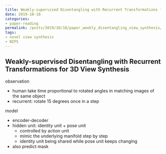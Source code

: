 ```yaml
---
title: Weakly-supervised Disentangling with Recurrent Transformations for 3D View Synthesis
date: 2019-10-18
categories:
- paper-reading
permalink: /posts/2019/10/18/paper_weekly_disentangling_view_synthesis/
tags:
- novel view synthesis
- NIPS
---
```


## Weakly-supervised Disentangling with Recurrent Transformations for 3D View Synthesis

observation
- human take time proportional to rotated angles in matching images of the same object
- recurrent: rotate 15 degrees once in a step

model
- encoder-decoder
- hidden unit: identity unit + pose unit
    - controlled by action unit
    - mimic the underlying manifold step by step
    - identity unit being shared while pose unit keeps changing
- also predict mask
